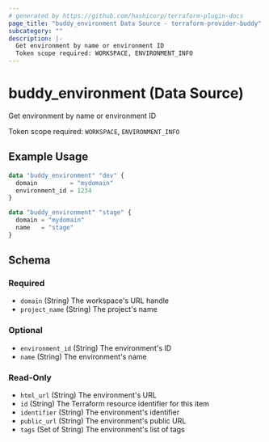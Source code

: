 ```yaml
---
# generated by https://github.com/hashicorp/terraform-plugin-docs
page_title: "buddy_environment Data Source - terraform-provider-buddy"
subcategory: ""
description: |-
  Get environment by name or environment ID
  Token scope required: WORKSPACE, ENVIRONMENT_INFO
---
```


# buddy_environment (Data Source)

Get environment by name or environment ID

Token scope required: `WORKSPACE`, `ENVIRONMENT_INFO`

## Example Usage

```terraform
data "buddy_environment" "dev" {
  domain         = "mydomain"
  environment_id = 1234
}

data "buddy_environment" "stage" {
  domain = "mydomain"
  name   = "stage"
}
```

<!-- schema generated by tfplugindocs -->
## Schema

### Required

- `domain` (String) The workspace's URL handle
- `project_name` (String) The project's name

### Optional

- `environment_id` (String) The environment's ID
- `name` (String) The environment's name

### Read-Only

- `html_url` (String) The environment's URL
- `id` (String) The Terraform resource identifier for this item
- `identifier` (String) The environment's identifier
- `public_url` (String) The environment's public URL
- `tags` (Set of String) The environment's list of tags
